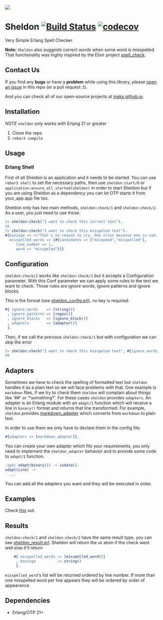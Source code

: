 ![](http://i.giphy.com/M3EZtLUDLsYP6.gif)

# Sheldon [![Build Status](https://travis-ci.org/inaka/sheldon.svg?branch=master)](https://travis-ci.org/inaka/sheldon) [![codecov](https://codecov.io/gh/inaka/sheldon/branch/master/graph/badge.svg)](https://codecov.io/gh/inaka/sheldon)

Very Simple Erlang Spell Checker.

__Note:__ `Sheldon` also suggests correct words when some word is misspelled. That functionality was highly inspired by the Elixir project [spell_check](https://github.com/visar/spell_check).


## Contact Us
If you find any **bugs** or have a **problem** while using this library, please
[open an issue](https://github.com/inaka/sheldon/issues/new) in this repo
(or a pull request :)).

And you can check all of our open-source projects at [inaka.github.io](http://inaka.github.io).

## Installation

_NOTE_ `sheldon` only works with Erlang 21 or greater

1. Clone the repo
2. `rebar3 compile`

## Usage

### Erlang Shell

First of all Sheldon is an application and it needs to be started. You can use `rebar3 shell` to set the necessary paths, then use `sheldon:start/0` or `application:ensure_all_started(sheldon)` in order to start Sheldon but if you are using Sheldon as a dependency you can let OTP starts it from your_app.app file too.

Sheldon only has two main methods, `sheldon:check/1` and `sheldon:check/2`. As a user, you just need to use those.

```erlang
1> sheldon:check("I want to check this correct text").
ok
2> sheldon:check("I want to check this misspeled text").
#{bazinga => <<"That's no reason to cry. One cries because one is sad. For example, I cry because others are stupid, and that ma"...>>,
  misspelled_words => [#{candidates => ["misspeed","misspelled"],
     line_number => 1,
     word => "misspeled"}]}
```

## Configuration

`sheldon:check/2` works like `sheldon:check/1` but it accepts a Configuration parameter.
With this Conf parameter we can apply some rules to the text we want to check. Those rules are ignore words, ignore patterns and ignore blocks.

This is the format (see [sheldon_config.erl](https://github.com/inaka/sheldon/blob/master/src/sheldon_config.erl)), no key is required:

```erlang
#{ ignore_words    => [string()]
 , ignore_patterns => [regex()]
 , ignore_blocks   => [ignore_block()]
 , adapters        => [adapter()]
 }.
```
Then, if we call the previous `sheldon:check/1` but with configuration we can skip the error

```erlang
3> sheldon:check("I want to check this misspeled text", #{ignore_words => ["misspeled"]}).
ok
```

## Adapters

Sometimes we have to check the spelling of formatted text but `sheldon` handles it as a plain text so we will face problems with that.
One example is `markdown` files, if we try to check them `sheldon` will complain about things like '##' or '\*something\*'.
For these cases `sheldon` provides `adapters`. An adapter is an Erlang module with an `adapt/1` function which will receive a line in `binary()` format and returns that line transformed.
For example, `sheldon` provides [markdown_adapter](https://github.com/inaka/sheldon/blob/master/src/adapter/markdown_adapter.erl) which converts from `markdown` to plain text.

In order to use them we only have to declare them in the config file:

```erlang
#{adapters => [markdown_adapter]}.
```

You can create your own adapter which fits your requirements, you only need to implement the `sheldon_adapter` behavior and to provide some code to `adapt/1` function.

```erlang
-spec adapt(binary()) -> iodata().
adapt(Line) ->
  ...
```

You can add all the adapters you want and they will be executed in order.

## Examples
Check [this](examples/README.md) out.

## Results

`sheldon:check/1` and `sheldon:check/2` have the same result type, you can see [sheldon_result.erl](https://github.com/inaka/sheldon/blob/master/src/sheldon_result.erl). Sheldon will return the `ok` atom if the check went well else it'll return
```erlang
    #{ misspelled_words := [misspelled_word()]
     , bazinga          := string()
     }.
```

`misspelled_word`'s list will be returned ordered by line number. If more than one misspelled word per line appears they will be ordered by order of appearance.

## Dependencies

- Erlang/OTP 21+
